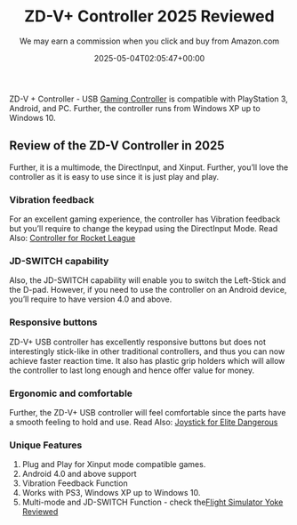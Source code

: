 ﻿---
author: We may earn a commission when you click and buy from Amazon.com
layout: post
title: ZD-V+ Controller 2025 Reviewed
date: '2025-05-04T02:05:47+00:00'
categories:
- Controllers
tags: []
slug: /zd-v-controller/
lastmod: 2025-05-07T12:21:29+03:00
---

ZD-V + Controller - USB
[Gaming Controller](https://pestpolicy.com/)
is compatible with PlayStation 3, Android, and PC. Further, the controller runs from Windows XP up to Windows 10.
## Review of the ZD-V Controller in 2025
Further, it is a multimode, the DirectInput, and Xinput. Further, you’ll love the controller as it is easy to use since it is just play and play.
### Vibration feedback
For an excellent gaming experience, the controller has Vibration feedback but you’ll require to change the keypad using the DirectInput Mode.
Read Also:
[Controller for Rocket League](https://pestpolicy.com/best-controller-for-rocket-league/)
### JD-SWITCH capability
Also, the JD-SWITCH capability will enable you to switch the Left-Stick and the D-pad.
However, if you need to use the controller on an Android device, you’ll require to have version 4.0 and above.
### Responsive buttons
ZD-V+ USB controller has excellently responsive buttons but does not interestingly stick-like in other traditional controllers, and thus you can now achieve faster reaction time.
It also has plastic grip holders which will allow the controller to last long enough and hence offer value for money.
### Ergonomic and comfortable
Further, the ZD-V+ USB controller will feel comfortable since the parts have a smooth feeling to hold and use.
Read Also:
[Joystick for Elite Dangerous](https://pestpolicy.com/best-joystick-for-elite-dangerous/)
### Unique Features
1. Plug and Play for Xinput mode compatible games.
2. Android 4.0 and above support
3. Vibration Feedback Function
4. Works with PS3, Windows XP up to Windows 10.
5. Multi-mode and JD-SWITCH Function - check the[Flight Simulator Yoke Reviewed](https://pestpolicy.com/best-flight-simulator-yoke/)